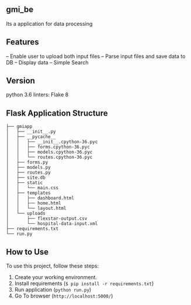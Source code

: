 ## gmi_be
Its a application for data processing

## Features
– Enable user to upload both input files
– Parse input files and save data to DB
– Display data
– Simple Search

## Version
python 3.6
linters: Flake 8


## Flask Application Structure 
```
├── gmiapp
│   ├── __init__.py
│   ├── __pycache__
│   │   ├── __init__.cpython-36.pyc
│   │   ├── forms.cpython-36.pyc
│   │   ├── models.cpython-36.pyc
│   │   └── routes.cpython-36.pyc
│   ├── forms.py
│   ├── models.py
│   ├── routes.py
│   ├── site.db
│   ├── static
│   │   └── main.css
│   ├── templates
│   │   ├── dashboard.html
│   │   ├── home.html
│   │   └── layout.html
│   └── uploads
│       ├── flexstar-output.csv
│       └── hospital-data-input.xml
├── requirements.txt
└── run.py

```

## How to Use

To use this project, follow these steps:
1. Create your working environment.
2. Install requirements (`$ pip install -r requirements.txt`)
3. Run application (` python run.py `)
4. Go To browser (` http://localhost:5000/ `)

